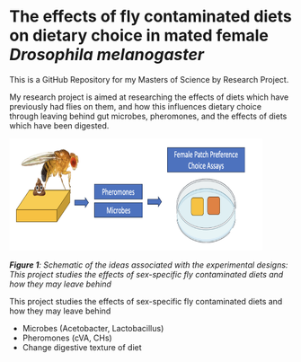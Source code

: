 # The effects of fly contaminated diets on dietary choice in mated female *Drosophila melanogaster*

This is a GitHub Repository for my Masters of Science by Research Project. 

My research project is aimed at researching the effects of diets which have previously had flies on them, and how this influences dietary choice through leaving behind gut microbes, pheromones, and the effects of diets which have been digested. 

<img title="droso pic" alt="drosopAlt text" src="/images/flycondition.png" width=450 height=200>   

*__Figure 1__: Schematic of the ideas associated with the experimental designs: This project studies the effects of sex-specific fly contaminated diets and how they may leave behind*

This project studies the effects of sex-specific fly contaminated diets and how they may leave behind      
- Microbes (Acetobacter, Lactobacillus)
- Pheromones (cVA, CHs)
- Change digestive texture of diet


